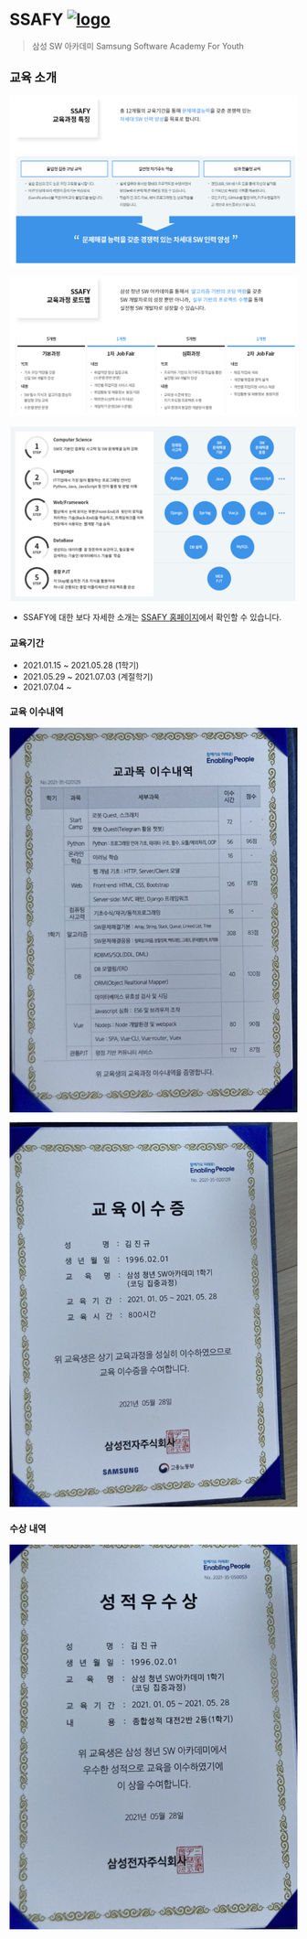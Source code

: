 # SSAFY [![logo](https://camo.githubusercontent.com/82e007d7ba635af26f8831b4da7dbb82b255856cd37d530b59aa2ce547863a86/687474703a2f2f6564752e73736166792e636f6d2f61737365742f696d616765732f6865616465722d6c6f676f2e6a7067)](https://camo.githubusercontent.com/82e007d7ba635af26f8831b4da7dbb82b255856cd37d530b59aa2ce547863a86/687474703a2f2f6564752e73736166792e636f6d2f61737365742f696d616765732f6865616465722d6c6f676f2e6a7067)

> 삼성 SW 아카데미
> Samsung Software Academy For Youth

## 교육 소개

![image-20210622210924333](README.assets/image-20210622210924333.png)

![image-20210622210934668](README.assets/image-20210622210934668.png)

![image-20210622211026478](README.assets/image-20210622211026478.png)



- SSAFY에 대한 보다 자세한 소개는 [SSAFY 홈페이지](https://www.ssafy.com/ksp/jsp/swp/swpMain.jsp)에서 확인할 수 있습니다.

### 교육기간

- 2021.01.15 ~ 2021.05.28 (1학기)
- 2021.05.29 ~ 2021.07.03 (계절학기)
- 2021.07.04 ~ 



### 교육 이수내역

![KakaoTalk_20210629_144133908](README.assets/KakaoTalk_20210629_144133908-1624945400514.jpg)

![KakaoTalk_20210629_144133908_01](README.assets/KakaoTalk_20210629_144133908_01.jpg)



### 수상 내역

![KakaoTalk_20210629_144133908_02](README.assets/KakaoTalk_20210629_144133908_02.jpg)